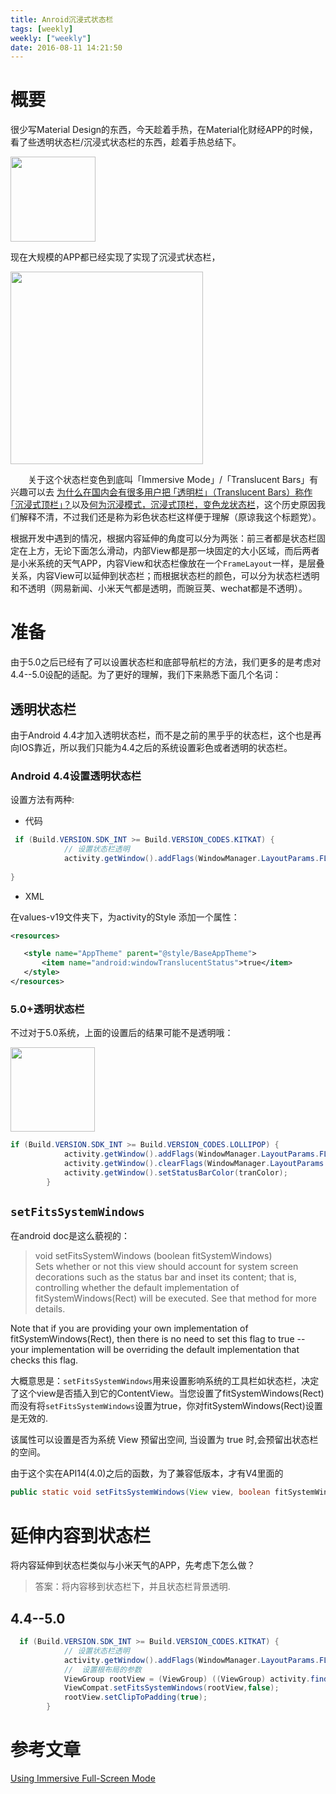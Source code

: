```yaml
---
title: Anroid沉浸式状态栏
tags: [weekly]
weekly: ["weekly"]
date: 2016-08-11 14:21:50
---
```


# 概要
很少写Material Design的东西，今天趁着手热，在Material化财经APP的时候，看了些透明状态栏/沉浸式状态栏的东西，趁着手热总结下。

<img src="http://7xj9f0.com1.z0.glb.clouddn.com/md/1470896523109.png" width="136"/>
<!-- more -->


现在大规模的APP都已经实现了实现了沉浸式状态栏，

<img src="http://7xj9f0.com1.z0.glb.clouddn.com/md/1470968884672.png" width="308"/>

&emsp;&emsp;关于这个状态栏变色到底叫「Immersive Mode」/「Translucent Bars」有兴趣可以去 [为什么在国内会有很多用户把 ｢透明栏｣（Translucent Bars）称作 ｢沉浸式顶栏｣？](http://www.zhihu.com/question/27040217)以及[何为沉浸模式，沉浸式顶栏，变色龙状态栏](https://www.zhihu.com/question/24908570)，这个历史原因我们解释不清，不过我们还是称为彩色状态栏这样便于理解（原谅我这个标题党）。

根据开发中遇到的情况，根据内容延伸的角度可以分为两张：前三者都是状态栏固定在上方，无论下面怎么滑动，内部View都是那一块固定的大小区域，而后两者是小米系统的天气APP，内容View和状态栏像放在一个`FrameLayout`一样，是层叠关系，内容View可以延伸到状态栏；而根据状态栏的颜色，可以分为状态栏透明和不透明（网易新闻、小米天气都是透明，而豌豆荚、wechat都是不透明）。
# 准备
由于5.0之后已经有了可以设置状态栏和底部导航栏的方法，我们更多的是考虑对4.4--5.0设配的适配。为了更好的理解，我们下来熟悉下面几个名词：

## 透明状态栏

由于Android 4.4才加入透明状态栏，而不是之前的黑乎乎的状态栏，这个也是再向IOS靠近，所以我们只能为4.4之后的系统设置彩色或者透明的状态栏。

### Android 4.4设置透明状态栏
设置方法有两种:

* 代码
```java
 if (Build.VERSION.SDK_INT >= Build.VERSION_CODES.KITKAT) {
            // 设置状态栏透明
            activity.getWindow().addFlags(WindowManager.LayoutParams.FLAG_TRANSLUCENT_STATUS);
            
}
```

* XML

 在values-v19文件夹下，为activity的Style 添加一个属性：
 
 ```xml
 <resources>

    <style name="AppTheme" parent="@style/BaseAppTheme">
        <item name="android:windowTranslucentStatus">true</item>
    </style>
</resources>
 ```


### 5.0+透明状态栏
不过对于5.0系统，上面的设置后的结果可能不是透明哦：

<img src="http://7xj9f0.com1.z0.glb.clouddn.com/md/1470904408961.png" width="135"/>

```java
if (Build.VERSION.SDK_INT >= Build.VERSION_CODES.LOLLIPOP) {     
            activity.getWindow().addFlags(WindowManager.LayoutParams.FLAG_DRAWS_SYSTEM_BAR_BACKGROUNDS);    
            activity.getWindow().clearFlags(WindowManager.LayoutParams.FLAG_TRANSLUCENT_STATUS);
            activity.getWindow().setStatusBarColor(tranColor);
        } 
```
## `setFitsSystemWindows`

在android doc是这么藐视的：
>
>void setFitsSystemWindows (boolean fitSystemWindows)    
>Sets whether or not this view should account for system screen decorations such as the status bar and inset its content; that is, controlling whether the default implementation of fitSystemWindows(Rect) will be executed. See that method for more details.

Note that if you are providing your own implementation of fitSystemWindows(Rect), then there is no need to set this flag to true -- your implementation will be overriding the default implementation that checks this flag.

大概意思是：`setFitsSystemWindows`用来设置影响系统的工具栏如状态栏，决定了这个view是否插入到它的ContentView。当您设置了fitSystemWindows(Rect)而没有将`setFitsSystemWindows`设置为true，你对fitSystemWindows(Rect)设置是无效的.

该属性可以设置是否为系统 View 预留出空间, 当设置为 true 时,会预留出状态栏的空间。

由于这个实在API14(4.0)之后的函数，为了兼容低版本，才有V4里面的
```java
public static void setFitsSystemWindows(View view, boolean fitSystemWindows) 
```


 
# 延伸内容到状态栏
将内容延伸到状态栏类似与小米天气的APP，先考虑下怎么做？

>答案：将内容移到状态栏下，并且状态栏背景透明.

## 4.4--5.0

```java
  if (Build.VERSION.SDK_INT >= Build.VERSION_CODES.KITKAT) {
            // 设置状态栏透明
            activity.getWindow().addFlags(WindowManager.LayoutParams.FLAG_TRANSLUCENT_STATUS);
            //  设置根布局的参数
            ViewGroup rootView = (ViewGroup) ((ViewGroup) activity.findViewById(android.R.id.content)).getChildAt(0);
            ViewCompat.setFitsSystemWindows(rootView,false);
            rootView.setClipToPadding(true);
        }
```









# 参考文章
[Using Immersive Full-Screen Mode](https://developer.android.com/training/system-ui/immersive.html?hl=zh-cn#nonsticky)







